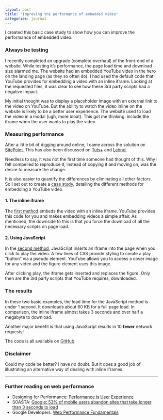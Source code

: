 ```yaml
---
layout: post
title: "Improving the performance of embedded video"
categories: journal
---
```


I created this basic case study to show how you can improve the performance of embedded video.

### Always be testing

I recently completed an upgrade (complete overhaul) of the front-end of a
website. While testing it’s performance, the page load time and download size
alarmed me. The website had an embedded YouTube video in the hero on the landing
page (as they so often do). I had used the default code that YouTube provides
for embedding a video with an inline iframe. Looking at the requested files, it
was clear to see how these 3rd party scripts had a negative impact.

My initial thought was to display a placeholder image with an external link to
the video on YouTube. But the ability to watch the video inline on the website
is likely to be a better user experience. The website used to load the video in
a modal (ugh, more bloat). This got me thinking: include the iframe when the
user wants to play the video.

### Measuring performance

After a little bit of digging around online, I came across the solution on
[SitePoint](https://www.sitepoint.com/faster-youtube-embeds-javascript/). This
has also been discussed on [Tuts+](https://webdesign.tutsplus.com/tutorials/how-to-lazy-load-embedded-youtube-videos--cms-26743)
and [Labnol](https://www.labnol.org/internet/light-youtube-embeds/27941/).

Needless to say, it was not the first time someone had thought of
this. Why I felt compelled to reproduce it, instead of copying it and moving on,
was the desire to measure the change.

It is also easier to quantify the differences by eliminating all other factors.
So I set out to create a [case study](http://code.userx.co.za/iframes),
detailing the different methods for embedding a YouTube video.

#### 1. The inline iframe

The [first method](http://code.userx.co.za/iframes/embed-iframe-default.html)
embeds the video with an inline iframe. YouTube provides this code for you and
makes embedding videos a simple affair. As mentioned, the downside to this is
that you force the download of all the necessary scripts on page load.

#### 2. Using JavaScript

In the [second method](http://code.userx.co.za/iframes/embed-iframe-javascript.html),
JavaScript inserts an iframe into the page when you click to play the video. A
few lines of CSS provide styling to create a play “button” via a pseudo element.
YouTube allows you to access a cover image for any video and the figure element
uses this image.

After clicking play, the iframe gets inserted and replaces the figure. Only then
are the 3rd party scripts that YouTube requires, downloaded.

### The results

In these two basic examples, the load time for the JavaScript method is under 1
second. It downloads about 60 KB for a full page load. In comparison, the inline
iframe almost takes 3 seconds and over half a megabyte to download.

Another major benefit is that using JavaScript results in 10 **fewer** network
requests!

The code is all available on [GitHub](https://github.com/michaelthorne/iframes).

### Disclaimer

Could my code be better? I have *no* doubt. But it does a good job of
illustrating an alternative way of dealing with inline iframes.

---

### Further reading on web performance

- Designing for Performance: [Performance is User Experience](http://designingforperformance.com/performance-is-ux/)
- SOASTA: [Google: 53% of mobile users abandon sites that take longer than 3 seconds to load](https://www.soasta.com/blog/google-mobile-web-performance-study/)
- Google Developers: [Web Performance Fundamentals](https://developers.google.com/web/fundamentals/performance/)
